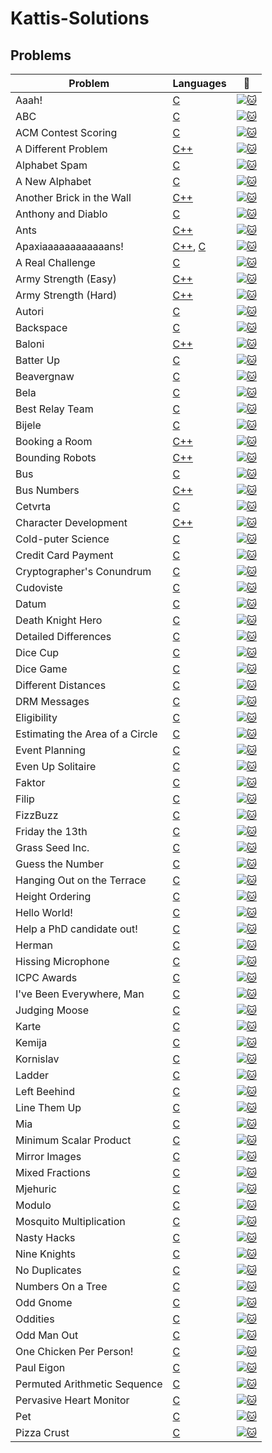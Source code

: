 # Kattis-Solutions

## Problems
| Problem | Languages | :link: |
| - | - | - |
| Aaah! | [C](https://github.com/gytkps/Kattis-Solutions/blob/master/C/aaah.c) | [![:cat:](https://open.kattis.com/favicon)](https://open.kattis.com/problems/aaah) |
| ABC | [C](https://github.com/gytkps/Kattis-Solutions/blob/master/C/abc.c) | [![:cat:](https://open.kattis.com/favicon)](https://open.kattis.com/problems/abc) |
| ACM Contest Scoring | [C](https://github.com/gytkps/Kattis-Solutions/blob/master/C/acm.c) | [![:cat:](https://open.kattis.com/favicon)](https://open.kattis.com/problems/acm) |
| A Different Problem | [C++](https://github.com/gytkps/Kattis-Solutions/blob/master/C%2B%2B/different.cpp) | [![:cat:](https://open.kattis.com/favicon)](https://open.kattis.com/problems/different) |
| Alphabet Spam | [C](https://github.com/gytkps/Kattis-Solutions/blob/master/C/alphabetspam.c) | [![:cat:](https://open.kattis.com/favicon)](https://open.kattis.com/problems/alphabetspam) |
| A New Alphabet | [C](https://github.com/gytkps/Kattis-Solutions/blob/master/C/anewalphabet.c) | [![:cat:](https://open.kattis.com/favicon)](https://open.kattis.com/problems/anewalphabet) |
| Another Brick in the Wall | [C++](https://github.com/gytkps/Kattis-Solutions/blob/master/C%2B%2B/anotherbrick.cpp) | [![:cat:](https://open.kattis.com/favicon)](https://open.kattis.com/problems/anotherbrick) |
| Anthony and Diablo | [C](https://github.com/gytkps/Kattis-Solutions/blob/master/C/anthonyanddiablo.c) | [![:cat:](https://open.kattis.com/favicon)](https://open.kattis.com/problems/anthonyanddiablo) |
| Ants | [C++](https://github.com/gytkps/Kattis-Solutions/blob/master/C%2B%2B/ants.cpp) | [![:cat:](https://open.kattis.com/favicon)](https://open.kattis.com/problems/ants) |
| Apaxiaaaaaaaaaaaans! | [C++](https://github.com/gytkps/Kattis-Solutions/blob/master/C%2B%2B/apaxiaaans.cpp), [C](https://github.com/gytkps/Kattis-Solutions/blob/master/C/apaxiaaans.c) | [![:cat:](https://open.kattis.com/favicon)](https://open.kattis.com/problems/apaxiaaans) |
| A Real Challenge | [C](https://github.com/gytkps/Kattis-Solutions/blob/master/C/areal.c) | [![:cat:](https://open.kattis.com/favicon)](https://open.kattis.com/problems/areal) |
| Army Strength (Easy) | [C++](https://github.com/gytkps/Kattis-Solutions/blob/master/C%2B%2B/armystrengtheasy.cpp) | [![:cat:](https://open.kattis.com/favicon)](https://open.kattis.com/problems/armystrengtheasy) |
| Army Strength (Hard) | [C++](https://github.com/gytkps/Kattis-Solutions/blob/master/C%2B%2B/armystrengthhard.cpp) | [![:cat:](https://open.kattis.com/favicon)](https://open.kattis.com/problems/armystrengthhard) |
| Autori | [C](https://github.com/gytkps/Kattis-Solutions/blob/master/C/autori.c) | [![:cat:](https://open.kattis.com/favicon)](https://open.kattis.com/problems/autori) |
| Backspace | [C](https://github.com/gytkps/Kattis-Solutions/blob/master/C/aaah.c) | [![:cat:](https://open.kattis.com/favicon)](https://open.kattis.com/problems/backspace) |
| Baloni | [C++](https://github.com/gytkps/Kattis-Solutions/blob/master/C%2B%2B/baloni.cpp) | [![:cat:](https://open.kattis.com/favicon)](https://open.kattis.com/problems/baloni) |
| Batter Up | [C](https://github.com/gytkps/Kattis-Solutions/blob/master/C/batterup.c) | [![:cat:](https://open.kattis.com/favicon)](https://open.kattis.com/problems/batterup) |
| Beavergnaw | [C](https://github.com/gytkps/Kattis-Solutions/blob/master/C/beavergnaw.c) | [![:cat:](https://open.kattis.com/favicon)](https://open.kattis.com/problems/beavergnaw) |
| Bela | [C](https://github.com/gytkps/Kattis-Solutions/blob/master/C/bela.c) | [![:cat:](https://open.kattis.com/favicon)](https://open.kattis.com/problems/aaah) |
| Best Relay Team | [C](https://github.com/gytkps/Kattis-Solutions/blob/master/C/bestrelayteam.c) | [![:cat:](https://open.kattis.com/favicon)](https://open.kattis.com/problems/aaah) |
| Bijele | [C](https://github.com/gytkps/Kattis-Solutions/blob/master/C/bijele.c) | [![:cat:](https://open.kattis.com/favicon)](https://open.kattis.com/problems/bijele) |
| Booking a Room | [C++](https://github.com/gytkps/Kattis-Solutions/blob/master/C%2B%2B/bookingaroom.cpp) | [![:cat:](https://open.kattis.com/favicon)](https://open.kattis.com/problems/bookingaroom) |
| Bounding Robots | [C++](https://github.com/gytkps/Kattis-Solutions/blob/master/C%2B%2B/boundingrobots.cpp) | [![:cat:](https://open.kattis.com/favicon)](https://open.kattis.com/problems/boundingrobots) |
| Bus | [C](https://github.com/gytkps/Kattis-Solutions/blob/master/C/bus.c) | [![:cat:](https://open.kattis.com/favicon)](https://open.kattis.com/problems/bus) |
| Bus Numbers | [C++](https://github.com/gytkps/Kattis-Solutions/blob/master/C%2B%2B/busnumbers.cpp) | [![:cat:](https://open.kattis.com/favicon)](https://open.kattis.com/problems/busnumbers) |
| Cetvrta | [C](https://github.com/gytkps/Kattis-Solutions/blob/master/C/cetvrta.c) | [![:cat:](https://open.kattis.com/favicon)](https://open.kattis.com/problems/cetvrta) |
| Character Development | [C++](https://github.com/gytkps/Kattis-Solutions/blob/master/C%2B%2B/character.cpp) | [![:cat:](https://open.kattis.com/favicon)](https://open.kattis.com/problems/character) |
| Cold-puter Science | [C]() | [![:cat:](https://open.kattis.com/favicon)](https://open.kattis.com/problems/cold) |
| Credit Card Payment | [C]() | [![:cat:](https://open.kattis.com/favicon)](https://open.kattis.com/problems/creditcard) |
| Cryptographer's Conundrum | [C]() | [![:cat:](https://open.kattis.com/favicon)](https://open.kattis.com/problems/conundrum) |
| Cudoviste | [C]() | [![:cat:](https://open.kattis.com/favicon)](https://open.kattis.com/problems/cudoviste) |
| Datum | [C]() | [![:cat:](https://open.kattis.com/favicon)](https://open.kattis.com/problems/datum) |
| Death Knight Hero | [C]() | [![:cat:](https://open.kattis.com/favicon)](https://open.kattis.com/problems/deathknight) |
| Detailed Differences | [C]() | [![:cat:](https://open.kattis.com/favicon)](https://open.kattis.com/problems/detaileddifferences) |
| Dice Cup | [C]() | [![:cat:](https://open.kattis.com/favicon)](https://open.kattis.com/problems/dicecup) |
| Dice Game | [C]() | [![:cat:](https://open.kattis.com/favicon)](https://open.kattis.com/problems/dicegame) |
| Different Distances | [C]() | [![:cat:](https://open.kattis.com/favicon)](https://open.kattis.com/problems/differentdistances) |
| DRM Messages | [C]() | [![:cat:](https://open.kattis.com/favicon)](https://open.kattis.com/problems/drmmessages) |
| Eligibility | [C]() | [![:cat:](https://open.kattis.com/favicon)](https://open.kattis.com/problems/eligibility) |
| Estimating the Area of a Circle	 | [C]() | [![:cat:](https://open.kattis.com/favicon)](https://open.kattis.com/problems/estimatingtheareaofacircle) |
| Event Planning | [C]() | [![:cat:](https://open.kattis.com/favicon)](https://open.kattis.com/problems/eventplanning) |
| Even Up Solitaire | [C]() | [![:cat:](https://open.kattis.com/favicon)](https://open.kattis.com/problems/evenup) |
| Faktor | [C]() | [![:cat:](https://open.kattis.com/favicon)](https://open.kattis.com/problems/faktor) |
| Filip | [C]() | [![:cat:](https://open.kattis.com/favicon)](https://open.kattis.com/problems/filip) |
| FizzBuzz | [C]() | [![:cat:](https://open.kattis.com/favicon)](https://open.kattis.com/problems/fizzbuzz) |
| Friday the 13th | [C]() | [![:cat:](https://open.kattis.com/favicon)](https://open.kattis.com/problems/friday) |
| Grass Seed Inc. | [C]() | [![:cat:](https://open.kattis.com/favicon)](https://open.kattis.com/problems/grassseed) |
| Guess the Number | [C]() | [![:cat:](https://open.kattis.com/favicon)](https://open.kattis.com/problems/guess) |
| Hanging Out on the Terrace | [C]() | [![:cat:](https://open.kattis.com/favicon)](https://open.kattis.com/problems/hangingout) |
| Height Ordering | [C]() | [![:cat:](https://open.kattis.com/favicon)](https://open.kattis.com/problems/height) |
| Hello World! | [C]() | [![:cat:](https://open.kattis.com/favicon)](https://open.kattis.com/problems/hello) |
| Help a PhD candidate out! | [C]() | [![:cat:](https://open.kattis.com/favicon)](https://open.kattis.com/problems/helpaphd) |
| Herman | [C]() | [![:cat:](https://open.kattis.com/favicon)](https://open.kattis.com/problems/herman) |
| Hissing Microphone | [C]() | [![:cat:](https://open.kattis.com/favicon)](https://open.kattis.com/problems/hissingmicrophone) |
| ICPC Awards | [C]() | [![:cat:](https://open.kattis.com/favicon)](https://open.kattis.com/problems/icpcawards) |
| I've Been Everywhere, Man | [C]() | [![:cat:](https://open.kattis.com/favicon)](https://open.kattis.com/problems/everywhere) |
| Judging Moose | [C]() | [![:cat:](https://open.kattis.com/favicon)](https://open.kattis.com/problems/judgingmoose) |
| Karte | [C]() | [![:cat:](https://open.kattis.com/favicon)](https://open.kattis.com/problems/karte) |
| Kemija | [C]() | [![:cat:](https://open.kattis.com/favicon)](https://open.kattis.com/problems/kemija08) |
| Kornislav | [C]() | [![:cat:](https://open.kattis.com/favicon)](https://open.kattis.com/problems/kornislav) |
| Ladder | [C]() | [![:cat:](https://open.kattis.com/favicon)](https://open.kattis.com/problems/ladder) |
| Left Beehind | [C]() | [![:cat:](https://open.kattis.com/favicon)](https://open.kattis.com/problems/leftbeehind) |
| Line Them Up | [C]() | [![:cat:](https://open.kattis.com/favicon)](https://open.kattis.com/problems/lineup) |
| Mia | [C]() | [![:cat:](https://open.kattis.com/favicon)](https://open.kattis.com/problems/mia) |
| Minimum Scalar Product | [C]() | [![:cat:](https://open.kattis.com/favicon)](https://open.kattis.com/problems/minimumscalar) |
| Mirror Images | [C]() | [![:cat:](https://open.kattis.com/favicon)](https://open.kattis.com/problems/mirror) |
| Mixed Fractions | [C]() | [![:cat:](https://open.kattis.com/favicon)](https://open.kattis.com/problems/mixedfractions) |
| Mjehuric | [C]() | [![:cat:](https://open.kattis.com/favicon)](https://open.kattis.com/problems/mjehuric) |
| Modulo | [C]() | [![:cat:](https://open.kattis.com/favicon)](https://open.kattis.com/problems/modulo) |
| Mosquito Multiplication | [C]() | [![:cat:](https://open.kattis.com/favicon)](https://open.kattis.com/problems/mosquito) |
| Nasty Hacks | [C]() | [![:cat:](https://open.kattis.com/favicon)](https://open.kattis.com/problems/nastyhacks) |
| Nine Knights | [C]() | [![:cat:](https://open.kattis.com/favicon)](https://open.kattis.com/problems/nineknights) |
| No Duplicates | [C]() | [![:cat:](https://open.kattis.com/favicon)](https://open.kattis.com/problems/nodup) |
| Numbers On a Tree | [C]() | [![:cat:](https://open.kattis.com/favicon)](https://open.kattis.com/problems/numbertree) |
| Odd Gnome | [C]() | [![:cat:](https://open.kattis.com/favicon)](https://open.kattis.com/problems/oddgnome) |
| Oddities | [C]() | [![:cat:](https://open.kattis.com/favicon)](https://open.kattis.com/problems/oddities) |
| Odd Man Out | [C]() | [![:cat:](https://open.kattis.com/favicon)](https://open.kattis.com/problems/oddmanout) |
| One Chicken Per Person! | [C]() | [![:cat:](https://open.kattis.com/favicon)](https://open.kattis.com/problems/onechicken) |
| Paul Eigon | [C]() | [![:cat:](https://open.kattis.com/favicon)](https://open.kattis.com/problems/pauleigon) |
| Permuted Arithmetic Sequence | [C]() | [![:cat:](https://open.kattis.com/favicon)](https://open.kattis.com/problems/permutedarithmeticsequence) |
| Pervasive Heart Monitor | [C]() | [![:cat:](https://open.kattis.com/favicon)](https://open.kattis.com/problems/pervasiveheartmonitor) |
| Pet | [C]() | [![:cat:](https://open.kattis.com/favicon)](https://open.kattis.com/problems/pet) |
| Pizza Crust | [C]() | [![:cat:](https://open.kattis.com/favicon)](https://open.kattis.com/problems/pizza2) |

